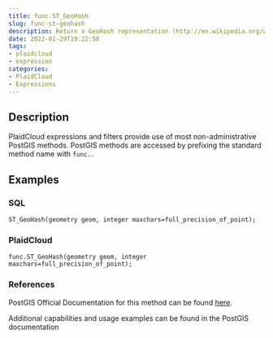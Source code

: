 ```yaml
---
title: func.ST_GeoHash
slug: func-st-geohash
description: Return a GeoHash representation (http://en.wikipedia.org/wiki/Geohash) of the geometry
date: 2022-01-29T19:22:58
tags:
- plaidcloud
- expression
categories:
- PlaidCloud
- Expressions
---
```



## Description


PlaidCloud expressions and filters provide use of most non-administrative PostGIS methods. PostGIS methods are accessed by prefixing the standard method name with `func.`.



## Examples


### SQL



```
ST_GeoHash(geometry geom, integer maxchars=full_precision_of_point);
```


### PlaidCloud



```
func.ST_GeoHash(geometry geom, integer maxchars=full_precision_of_point);
```


### References


PostGIS Official Documentation for this method can be found [here](https://postgis.net/docs/manual-3.1/ST_GeoHash.html).



Additional capabilities and usage examples can be found in the PostGIS documentation

